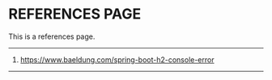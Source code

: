 # REFERENCES PAGE
This is a references page.

* **
1. https://www.baeldung.com/spring-boot-h2-console-error
* **